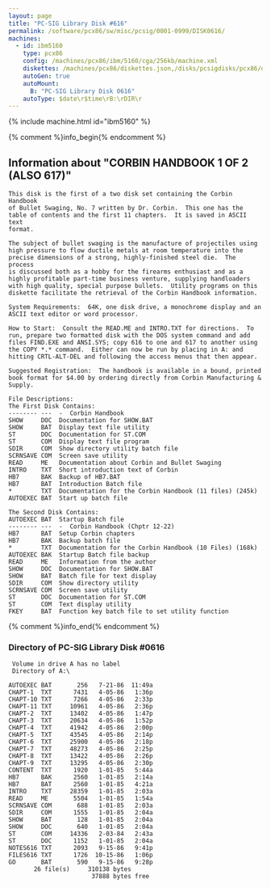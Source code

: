 ```yaml
---
layout: page
title: "PC-SIG Library Disk #616"
permalink: /software/pcx86/sw/misc/pcsig/0001-0999/DISK0616/
machines:
  - id: ibm5160
    type: pcx86
    config: /machines/pcx86/ibm/5160/cga/256kb/machine.xml
    diskettes: /machines/pcx86/diskettes.json,/disks/pcsigdisks/pcx86/diskettes.json
    autoGen: true
    autoMount:
      B: "PC-SIG Library Disk 0616"
    autoType: $date\r$time\rB:\rDIR\r
---
```


{% include machine.html id="ibm5160" %}

{% comment %}info_begin{% endcomment %}

## Information about "CORBIN HANDBOOK 1 OF 2 (ALSO 617)"

    This disk is the first of a two disk set containing the Corbin Handbook
    of Bullet Swaging, No. 7 written by Dr. Corbin.  This one has the
    table of contents and the first 11 chapters.  It is saved in ASCII text
    format.
    
    The subject of bullet swaging is the manufacture of projectiles using
    high pressure to flow ductile metals at room temperature into the
    precise dimensions of a strong, highly-finished steel die.  The process
    is discussed both as a hobby for the firearms enthusiast and as a
    highly profitable part-time business venture, supplying handloaders
    with high quality, special purpose bullets.  Utility programs on this
    diskette facilitate the retrieval of the Corbin Handbook information.
    
    System Requirements:  64K, one disk drive, a monochrome display and an
    ASCII text editor or word processor.
    
    How to Start:  Consult the READ.ME and INTRO.TXT for directions.  To
    run, prepare two formatted disk with the DOS system command and add
    files FIND.EXE and ANSI.SYS; copy 616 to one and 617 to another using
    the COPY *.* command.  Either can now be run by placing in A: and
    hitting CRTL-ALT-DEL and following the access menus that then appear.
    
    Suggested Registration:  The handbook is available in a bound, printed
    book format for $4.00 by ordering directly from Corbin Manufacturing &
    Supply.
    
    File Descriptions:
    The First Disk Contains:
    -------- ---  -  Corbin Handbook
    SHOW     DOC  Documentation for SHOW.BAT
    SHOW     BAT  Display text file utility
    ST       DOC  Documentation for ST.COM
    ST       COM  Display text file program
    SDIR     COM  Show directory utility batch file
    SCRNSAVE COM  Screen save utility
    READ     ME   Documentation about Corbin and Bullet Swaging
    INTRO    TXT  Short introduction text of Corbin
    HB7      BAK  Backup of HB7.BAT
    HB7      BAT  Introduction Batch file
    *        TXT  Documentation for the Corbin Handbook (11 files) (245k)
    AUTOEXEC BAT  Start up batch file
    
    The Second Disk Contains:
    AUTOEXEC BAT  Startup Batch file
    -------- ---  -  Corbin Handbook (Chptr 12-22)
    HB7      BAT  Setup Corbin chapters
    HB7      BAK  Backup batch file
    *        TXT  Documentation for the Corbin Handbook (10 Files) (168k)
    AUTOEXEC BAK  Startup Batch file backup
    READ     ME   Information from the author
    SHOW     DOC  Documentation for SHOW.BAT
    SHOW     BAT  Batch file for text display
    SDIR     COM  Show directory utility
    SCRNSAVE COM  Screen save utility
    ST       DOC  Documentation for ST.COM
    ST       COM  Text display utility
    FKEY     BAT  Function key batch file to set utility function
{% comment %}info_end{% endcomment %}


### Directory of PC-SIG Library Disk #0616

     Volume in drive A has no label
     Directory of A:\

    AUTOEXEC BAT       256   7-21-86  11:49a
    CHAPT-1  TXT      7431   4-05-86   1:36p
    CHAPT-10 TXT      7266   4-05-86   2:33p
    CHAPT-11 TXT     10961   4-05-86   2:36p
    CHAPT-2  TXT     13402   4-05-86   1:47p
    CHAPT-3  TXT     20634   4-05-86   1:52p
    CHAPT-4  TXT     41942   4-05-86   2:00p
    CHAPT-5  TXT     43545   4-05-86   2:14p
    CHAPT-6  TXT     25900   4-05-86   2:18p
    CHAPT-7  TXT     48273   4-05-86   2:25p
    CHAPT-8  TXT     13422   4-05-86   2:26p
    CHAPT-9  TXT     13295   4-05-86   2:30p
    CONTENT  TXT      1920   1-01-85   5:44a
    HB7      BAK      2560   1-01-85   2:14a
    HB7      BAT      2560   1-01-85   4:21a
    INTRO    TXT     28359   1-01-85   2:03a
    READ     ME       5504   1-01-85   1:54a
    SCRNSAVE COM       688   1-01-85   2:03a
    SDIR     COM      1555   1-01-85   2:04a
    SHOW     BAT       128   1-01-85   2:04a
    SHOW     DOC       640   1-01-85   2:04a
    ST       COM     14336   2-03-84   2:43a
    ST       DOC      1152   1-01-85   2:04a
    NOTES616 TXT      2093   9-15-86   9:41p
    FILES616 TXT      1726  10-15-86   1:06p
    GO       BAT       590   9-15-86   9:28p
           26 file(s)     310138 bytes
                           37888 bytes free
